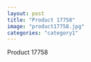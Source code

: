 ```yaml
---
layout: post
title: "Product 17758"
image: "product17758.jpg"
categories: "category1"
---
```

Product 17758

